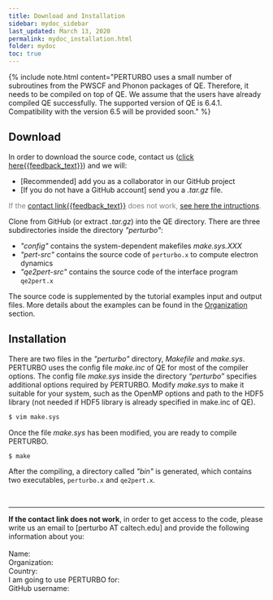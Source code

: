```yaml
---
title: Download and Installation
sidebar: mydoc_sidebar
last_updated: March 13, 2020
permalink: mydoc_installation.html
folder: mydoc
toc: true
---
```


<head>
<link rel="stylesheet" href="css/my_style.css">
</head>

{% include note.html content="PERTURBO uses a small number of subroutines from the PWSCF and Phonon packages of QE. Therefore, it needs to be compiled on top of QE. We assume that the users have already compiled QE successfully. The supported version of QE is 6.4.1. Compatibility with the version 6.5 will be provided soon." %}


## Download

In order to download the source code, contact us
(<a class="email" title="{{site.download_title}}" href="#" onclick="javascript:window.location='mailto:{{site.feedback_email}}?subject={{site.feedback_subject_line}} &body={{site.feedback_body}}' ">click here{{feedback_text}}</a>) and we will:

- [Recommended] add you as a collaborator in our GitHub project
- [If you do not have a GitHub account] send you a _.tar.gz_ file.

<p style="color:gray">If the <a class="email" title="{{site.download_title}}" href="#" onclick="javascript:window.location='mailto:{{site.feedback_email}}?subject={{site.feedback_subject_line}} &body={{site.feedback_body}}' ">contact link{{feedback_text}}</a> does not work, <a href="#contact_box">see here the intructions</a>.</p>

<!--
Perturbo is distributed as a gzipped tar file, e.g. _perturbo-x.x.tar.gz_ (x.x is the version number). 
Download _perturbo-x.x.tar.gz_ and move it into the QE directory. 
Change into the QE directory and unpack it


```bash
$ cd <Quantum Espresso directory>
$ tar -xvzf perturbo-x.x.tar.gz
```

which creates a directory containing the source files, utitlities, documentation, and examples. 
Change into the directory _"perturbo-x.x"_.

```bash
$ cd perturbo-x.x
```
-->

Clone from GitHub (or extract _.tar.gz_) into the QE directory.
There are three subdirectories inside the directory _"perturbo"_:

* _"config"_ contains the system-dependent makefiles _make.sys.XXX_
* _"pert-src"_ contains the source code of `perturbo.x` to compute electron dynamics 
* _"qe2pert-src"_ contains the source code of the interface program `qe2pert.x`

<!--
* _"examples"_ has input files for examples and tutorials on `perturbo.x` and `qe2pert.x`
-->

The source code is supplemented by the tutorial examples input and output files. More details about the examples can be found in the [Organization](mydoc_org.html) section.

## Installation
There are two files in the _"perturbo"_ directory, _Makefile_ and _make.sys_. PERTURBO uses the config file _make.inc_ of QE for most of the compiler options. The config file _make.sys_ inside the directory _“perturbo”_ specifies additional options required by PERTURBO.
Modify _make.sys_ to make it suitable for your system, such as the OpenMP options and path to the HDF5 library (not needed if HDF5 library is already specified in make.inc of QE).

```bash
$ vim make.sys
```

Once the file _make.sys_ has been modified, you are ready to compile PERTURBO.

```bash
$ make
```

After the compiling, a directory called _"bin"_ is generated, which contains two executables, `perturbo.x` and `qe2pert.x`.

<br>
<hr>

<a name="contact_box">
<div class="my_code_box">
<b>If the contact link does not work</b>, in order to get access to the code, please write us an email to <link rel="stylesheet" href="css/my_style.css"><link rel="stylesheet" href="css/my_style.css">[perturbo AT caltech.edu] and provide the following information about you:
<br><br>
Name: 
<br>
Organization: 
<br>
Country:
<br>
I am going to use PERTURBO for: 
<br>
GitHub username:
<br>
</div>
